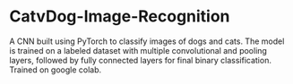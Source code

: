 # CatvDog-Image-Recognition
A CNN built using PyTorch to classify images of dogs and cats. The model is trained on a labeled dataset with multiple convolutional and pooling layers, followed by fully connected layers for final binary classification. Trained on google colab.
